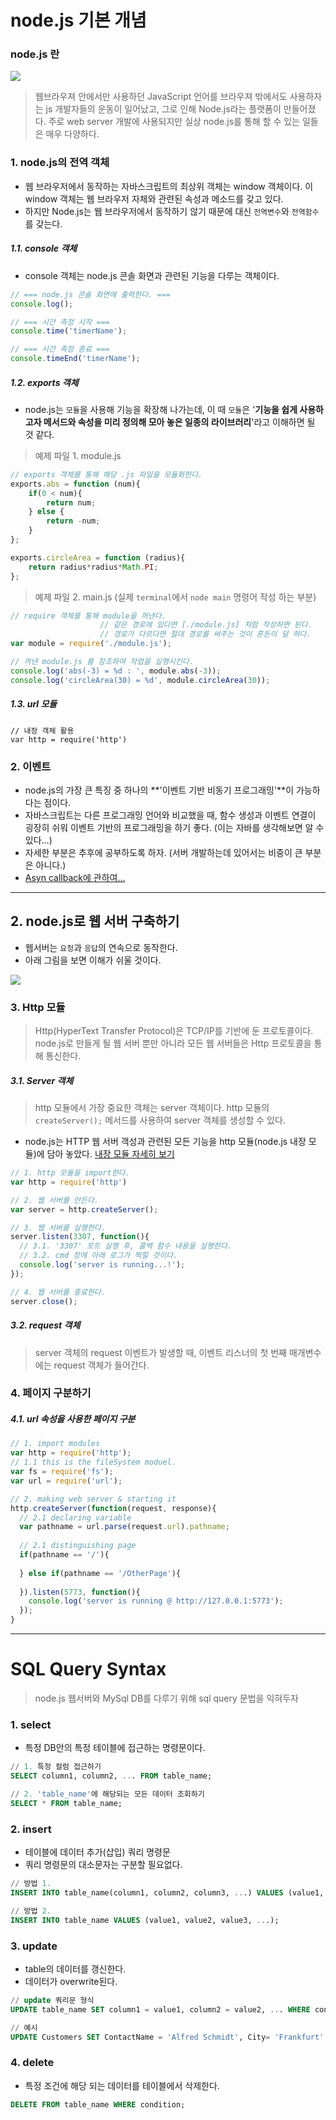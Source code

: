 # node.js 기본 개념

### node.js 란

![](https://t1.daumcdn.net/thumb/R1280x0/?fname=http://t1.daumcdn.net/brunch/service/user/naw/image/sz_k40ok5fLChUw8KoVuiI0B18I.png)

>  웹브라우져 안에서만 사용하던 JavaScript 언어를 브라우져 밖에서도 사용하자는 js 개발자들의 운동이 일어났고, 그로 인해 Node.js라는 플랫폼이 만들어졌다. 주로 web server 개발에 사용되지만 실상 node.js를 통해 할 수 있는 일들은 매우 다양하다. 



### 1. node.js의 전역 객체

- 웹 브라우저에서 동작하는 자바스크립트의 최상위 객체는 window 객체이다. 이 window 객체는 웹 브라우저 자체와 관련된 속성과 메소드를 갖고 있다.
- 하지만 Node.js는 웹 브라우저에서 동작하기 않기 때문에 대신 `전역변수`와 `전역함수`를 갖는다.



##### 1.1. console 객체

- console 객체는 node.js 콘솔 화면과 관련된 기능을 다루는 객체이다.

```javascript
// === node.js 콘솔 화면에 출력한다. ===
console.log();

// === 시간 측정 시작 ===
console.time('timerName');

// === 시간 측정 종료 === 
console.timeEnd('timerName');
```



##### 1.2. exports 객체

- node.js는 `모듈`을 사용해 기능을 확장해 나가는데, 이 때 `모듈`은 '**기능을 쉽게 사용하고자 메서드와 속성을 미리 정의해 모아 놓은 일종의 라이브러리**'라고 이해하면 될 것 같다.

>예제 파일 1. module.js 

```javascript
// exports 객체를 통해 해당 .js 파일을 모듈화한다. 
exports.abs = function (num){
    if(0 < num){
        return num;
    } else {
        return -num;
    }
};

exports.circleArea = function (radius){
    return radius*radius*Math.PI;
};
```

>예제 파일 2. main.js (실제 `terminal`에서 `node main` 명령어 작성 하는 부분)

```javascript
// require 객체를 통해 module을 꺼낸다.
					// 같은 경로에 있다면 [./module.js] 처럼 작성하면 된다.
					// 경로가 다르다면 절대 경로를 써주는 것이 혼돈이 덜 하다.
var module = require('./module.js');

// 꺼낸 module.js 를 참조하여 작업을 실행시킨다. 
console.log('abs(-3) = %d : ', module.abs(-3));
console.log('circleArea(30) = %d', module.circleArea(30));
```



##### 1.3. url 모듈

```javs
// 내장 객체 활용
var http = require('http')
```



### 2. 이벤트

- node.js의 가장 큰 특징 중 하나의 **'이벤트 기반 비동기 프로그래밍'**이 가능하다는 점이다.
- 자바스크립트는 다른 프로그래밍 언어와 비교했을 때, 함수 생성과 이벤트 연결이 굉장히 쉬워 이벤트 기반의 프로그래밍을 하기 좋다. (이는 자바를 생각해보면 알 수 있다...)
- 자세한 부분은 추후에 공부하도록 하자. (서버 개발하는데 있어서는 비중이 큰 부분은 아니다.)
- [Asyn callback에 관하여...](http://proinlab.com/archives/1811)


------

## 2. node.js로 웹 서버 구축하기 

- 웹서버는 `요청`과 `응답`의 연속으로 동작한다.
- 아래 그림을 보면 이해가 쉬울 것이다.

![](http://colanut.com/photo3/etc/myserver_story/myserver004.gif)

### 3. Http 모듈

> Http(HyperText Transfer Protocol)은 TCP/IP를 기반에 둔 프로토콜이다. node.js로 만들게 될 웹 서버 뿐만 아니라 모든 웹 서버들은 Http 프로토콜을 통해 통신한다.



##### 3.1. Server 객체

> http 모듈에서 가장 중요한 객체는 server 객체이다. http 모듈의 `createServer();` 메서드를 사용하여 server 객체를 생성할 수 있다. 

- node.js는 HTTP 웹 서버 객성과 관련된 모든 기능을 http 모듈(node.js 내장 모듈)에 담아 놓았다.
  [내장 모듈 자세히 보기](https://nodejs.org/api/modules.html)


```javascript
// 1. http 모듈을 import한다.
var http = require('http')

// 2. 웹 서버를 만든다.
var server = http.createServer();

// 3. 웹 서버를 실행한다.
server.listen(3307, function(){
  // 3.1. '3307' 포트 실행 후, 콜백 함수 내용을 실행한다.
  // 3.2. cmd 창에 아래 로그가 찍힐 것이다.
  console.log('server is running...!');
});

// 4. 웹 서버를 종료한다.
server.close();
```

##### 3.2. request 객체

>server 객체의 request 이벤트가 발생할 때, 이벤트 리스너의 첫 번째 매개변수에는 request 객체가 들어간다. 



### 4. 페이지 구분하기

##### 4.1. url 속성을 사용한 페이지 구분

```javascript
// 1. import modules
var http = require('http');
// 1.1 this is the fileSystem moduel.
var fs = require('fs');
var url = require('url');

// 2. making web server & starting it
http.createServer(function(request, response){
  // 2.1 declaring variable
  var pathname = url.parse(request.url).pathname;
  
  // 2.1 distinguishing page
  if(pathname == '/'){
    
  } else if(pathname == '/OtherPage'){
    
  }).listen(5773, function(){
    console.log('server is running @ http://127.0.0.1:5773');
  });
}


```



------



# SQL Query Syntax

> node.js 웹서버와 MySql DB를 다루기 위해 sql query 문법을 익혀두자

### 1. select

- 특정 DB안의 특정 테이블에 접근하는 명령문이다.

```sql
// 1. 특정 컬럼 접근하기
SELECT column1, column2, ... FROM table_name;

// 2. 'table_name'에 해당되는 모든 데이터 조회하기 
SELECT * FROM table_name;
```



### 2. insert

- 테이블에 데이터 추가(삽입) 쿼리 명령문
- 쿼리 명령문의 대소문자는 구분할 필요없다.

```sql
// 방법 1. 
INSERT INTO table_name(column1, column2, column3, ...) VALUES (value1, value2, value3, ...);

// 방법 2.
INSERT INTO table_name VALUES (value1, value2, value3, ...);
```



### 3. update

- table의 데이터를 갱신한다.
- 데이터가 overwrite된다.

```sql
// update 쿼리문 형식
UPDATE table_name SET column1 = value1, column2 = value2, ... WHERE condition;

// 예시
UPDATE Customers SET ContactName = 'Alfred Schmidt', City= 'Frankfurt' WHERE CustomerID = 1;
```



### 4. delete

- 특정 조건에 해당 되는 데이터를 테이블에서 삭제한다.

```sql
DELETE FROM table_name WHERE condition;
```

